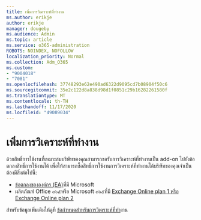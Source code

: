 ```yaml
---
title: เพิ่มการวิเคราะห์ที่ทำงาน
ms.author: erikje
author: erikje
manager: dougeby
ms.audience: Admin
ms.topic: article
ms.service: o365-administration
ROBOTS: NOINDEX, NOFOLLOW
localization_priority: Normal
ms.collection: Adm_O365
ms.custom:
- "9004018"
- "7081"
ms.openlocfilehash: 37748293e62e490ad6322d9095cd7b08904f50c6
ms.sourcegitcommit: 35e2c122d8a838d98d1f0851c29b16282261580f
ms.translationtype: MT
ms.contentlocale: th-TH
ms.lasthandoff: 11/17/2020
ms.locfileid: "49089034"
---
```

# <a name="add-workplace-analytics"></a>เพิ่มการวิเคราะห์ที่ทำงาน

ด้วยสิทธิ์การใช้งานที่เหมาะสมบริษัทของคุณสามารถขอรับการวิเคราะห์ที่ทำงานเป็น add-on ไปยังข้อตกลงสิทธิ์การใช้งานได้ เพื่อให้สามารถซื้อสิทธิ์การใช้งานการวิเคราะห์ที่ทำงานได้บริษัทของคุณจำเป็นต้องมีสิ่งต่อไปนี้: 

- [ข้อตกลงขององค์กร (EA)](https://docs.microsoft.com/workplace-analytics/setup/environment-requirements#enterprise-agreements)ที่มี Microsoft
- ผลิตภัณฑ์ Office ๓๖๕หรือ Microsoft ๓๖๕ที่มี [Exchange Online plan 1 หรือ Exchange Online plan 2](https://docs.microsoft.com/workplace-analytics/setup/environment-requirements#exchange-online-plans)

สำหรับข้อมูลเพิ่มเติมให้ดูที่ [ข้อกำหนดสำหรับการวิเคราะห์ที่ทำ](https://docs.microsoft.com/workplace-analytics/setup/environment-requirements)งาน 
